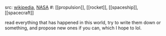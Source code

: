 src: [wikipedia](https://en.wikipedia.org/wiki/Breakthrough_Propulsion_Physics_Program),  [NASA](http://web.archive.org/web/20240610065229/https://ntrs.nasa.gov/api/citations/19970009634/downloads/19970009634.pdf?attachment=true) 
#: [[propulsion]], [[rocket]], [[spaceship]], [[spacecraft]]  

read everything that has happened in this world, try to write them down or something, and propose new ones if you can, which I hope to lol.

